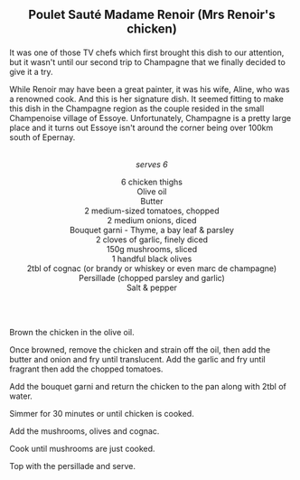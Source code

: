 ## <p align="center">Poulet Sauté Madame Renoir (Mrs Renoir's chicken)</p>
It was one of those TV chefs which first brought this dish to our attention, but it wasn't until our second trip to Champagne that we finally decided to give it a try.

While Renoir may have been a great painter, it was his wife, Aline, who was a renowned cook. And this is her signature dish. It seemed fitting to make this dish in the Champagne region as the couple resided in the small Champenoise village of Essoye. Unfortunately, Champagne is a pretty large place and it turns out Essoye isn't around the corner being over 100km south of Epernay.
<br/><br/>
*<p align="center">serves 6</p>*
<p align="center">
6 chicken thighs<br/>
Olive oil<br/>
Butter<br/>
2 medium-sized tomatoes, chopped<br/>
2 medium onions, diced<br/>
Bouquet garni - Thyme, a bay leaf & parsley<br/>
2 cloves of garlic, finely diced<br/>
150g mushrooms, sliced<br/>
1 handful black olives<br/>
2tbl of cognac (or brandy or whiskey or even marc de champagne)<br/>
Persillade (chopped parsley and garlic)<br/>
Salt & pepper<br/> 
</p>
<br/>
<br/>

Brown the chicken in the olive oil.

Once browned, remove the chicken and strain off the oil, then add the butter and onion and fry until translucent. Add the garlic and fry until fragrant then add the chopped tomatoes.

Add the bouquet garni and return the chicken to the pan along with 2tbl of water.

Simmer for 30 minutes or until chicken is cooked.

Add the mushrooms, olives and cognac.

Cook until mushrooms are just cooked.

Top with the persillade and serve. 

